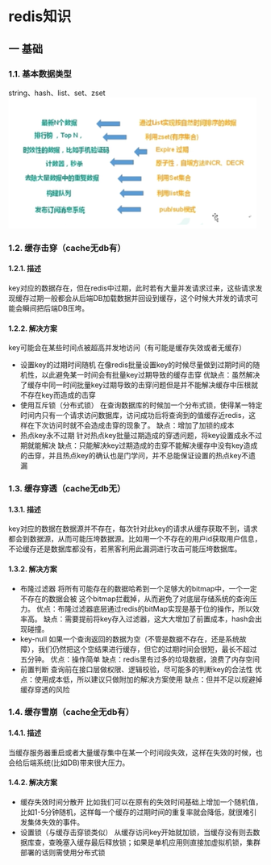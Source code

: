# redis知识

## 一 基础
### 1.1. 基本数据类型
string、hash、list、set、zset
![redis01.png](images/redis01.png)

### 1.2. 缓存击穿（cache无db有）
#### 1.2.1. 描述
key对应的数据存在，但在redis中过期，此时若有大量并发请求过来，这些请求发现缓存过期一般都会从后端DB加载数据并回设到缓存，这个时候大并发的请求可能会瞬间把后端DB压垮。
#### 1.2.2. 解决方案
key可能会在某些时间点被超高并发地访问（有可能是缓存失效或者无缓存）
+ 设置key的过期时间随机
在像redis批量设置key的时候尽量做到过期时间的随机性，以此避免某一时间会有批量key过期导致的缓存击穿
优缺点：虽然解决了缓存中同一时间批量key过期导致的击穿问题但是并不能解决缓存中压根就不存在key而造成的击穿
+ 使用互斥锁（分布式锁）
在查询数据库的时候加一个分布式锁，使得某一特定时间内只有一个请求访问数据库，访问成功后将查询到的值缓存近redis，这样在下次访问时就不会造成击穿的现象了。
缺点：增加了加锁的成本
+ 热点key永不过期
针对热点key批量过期造成的穿透问题，将key设置成永不过期就能解决
缺点：只能解决key过期造成的击穿不能解决缓存中没有key造成的击穿，并且热点key的确认也是门学问，并不总能保证设置的热点key不遗漏

### 1.3. 缓存穿透（cache无db无）
#### 1.3.1. 描述
key对应的数据在数据源并不存在，每次针对此key的请求从缓存获取不到，请求都会到数据源，从而可能压垮数据源。比如用一个不存在的用户id获取用户信息，不论缓存还是数据库都没有，若黑客利用此漏洞进行攻击可能压垮数据库。
#### 1.3.2. 解决方案
+ 布隆过滤器
将所有可能存在的数据哈希到一个足够大的bitmap中，一个一定不存在的数据会被 这个bitmap拦截掉，从而避免了对底层存储系统的查询压力。
优点：布隆过滤器底层通过redis的bitMap实现是基于位的操作，所以效率高。
缺点：需要提前将key存入过滤器，这大大增加了前置成本，hash会出现碰撞。
+ key-null
如果一个查询返回的数据为空（不管是数据不存在，还是系统故障），我们仍然把这个空结果进行缓存，但它的过期时间会很短，最长不超过五分钟。
优点：操作简单
缺点：redis里有过多的垃圾数据，浪费了内存空间
+ 前置判断
查询前在接口层做权限、逻辑校验，尽可能多的判断key的合法性
优点：使用成本低，所以建议只做附加的解决方案使用
缺点：但并不足以规避掉缓存穿透的风险

### 1.4. 缓存雪崩（cache全无db有）
#### 1.4.1. 描述
当缓存服务器重启或者大量缓存集中在某一个时间段失效，这样在失效的时候，也会给后端系统(比如DB)带来很大压力。
#### 1.4.2. 解决方案
+ 缓存失效时间分散开
比如我们可以在原有的失效时间基础上增加一个随机值，比如1-5分钟随机，这样每一个缓存的过期时间的重复率就会降低，就很难引发集体失效的事件。
+ 设置锁（与缓存击穿锁类似）
从缓存访问key开始就加锁，当缓存没有则去数据库查，查晚塞入缓存最后释放锁；如果是单机应用则直接加虚拟机锁，集群部署的话则需使用分布式锁

